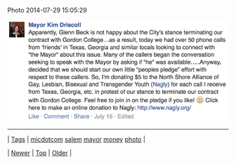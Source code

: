 <!--
title: Photo 2014-07-29 15
date: 2020-06-28T15:27:00.361Z
tags: micdotcom, salem, mayor, money, photo
-->


Photo 2014-07-29 15:05:29

![](93214402509-0.png)

<!--BOTTOM-POST-NAVIGATION-->
---

| [Tags](tags.md) | [micdotcom](tag-micdotcom.md) [salem](tag-salem.md) [mayor](tag-mayor.md) [money](tag-money.md) [photo](tag-photo.md) |

| [Newer](93209589594.md) | [Top](index.md) | [Older](93219937362.md) |